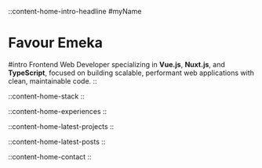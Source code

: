 ::content-home-intro-headline
#myName
# **Favour Emeka**

#intro
Frontend Web Developer specializing in **Vue.js**, **Nuxt.js**, and **TypeScript**, focused on building scalable, performant web applications with clean, maintainable code.
::

::content-home-stack
::

::content-home-experiences
::

::content-home-latest-projects
::

::content-home-latest-posts
::

::content-home-contact
::
